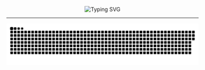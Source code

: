 
<p align="center">
  <img src="https://readme-typing-svg.herokuapp.com?font=Fira+Code&size=24&pause=1000&color=61F7EF&center=true&vCenter=true&width=435&lines=Hi,+I'm+Pin-Yen!;Welcome+to+my+GitHub!" alt="Typing SVG" />
</p>


---
<!--
**PinYenChen/PinYenChen** is a ✨ _special_ ✨ repository because its `README.md` (this file) appears on your GitHub profile.

Here are some ideas to get you started:

- 🔭 I’m currently working on ...
- 🌱 I’m currently learning ...
- 👯 I’m looking to collaborate on ...
- 🤔 I’m looking for help with ...
- 💬 Ask me about ...
- 📫 How to reach me: ...
- 😄 Pronouns: ...
- ⚡ Fun fact: ...
-->
![Snake animation](https://github.com/PinYenChen/PinYenChen/blob/output/github-contribution-grid-snake.svg)

